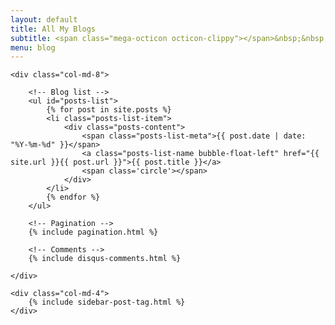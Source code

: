 ```yaml
---
layout: default
title: All My Blogs
subtitle: <span class="mega-octicon octicon-clippy"></span>&nbsp;&nbsp; Take notes about everything new
menu: blog
---
```


<div class="row">

    <div class="col-md-8">

        <!-- Blog list -->
        <ul id="posts-list">
            {% for post in site.posts %}
            <li class="posts-list-item">
                <div class="posts-content">
                    <span class="posts-list-meta">{{ post.date | date: "%Y-%m-%d" }}</span>
                    <a class="posts-list-name bubble-float-left" href="{{ site.url }}{{ post.url }}">{{ post.title }}</a>
                    <span class='circle'></span>
                </div>
            </li>
            {% endfor %}
        </ul>

        <!-- Pagination -->
        {% include pagination.html %}

        <!-- Comments -->
        {% include disqus-comments.html %}

    </div>

    <div class="col-md-4">
        {% include sidebar-post-tag.html %}
    </div>

</div>
<script>
    $(document).ready(function(){

        // Enable bootstrap tooltip
        $("body").tooltip({ selector: '[data-toggle=tooltip]' });

    });
</script>